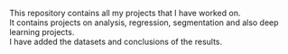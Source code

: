 This repository contains all my projects that I have worked on. </br>
It contains projects on analysis, regression, segmentation and also deep learning projects. </br>
I have added the datasets and conclusions of the results.</br>
